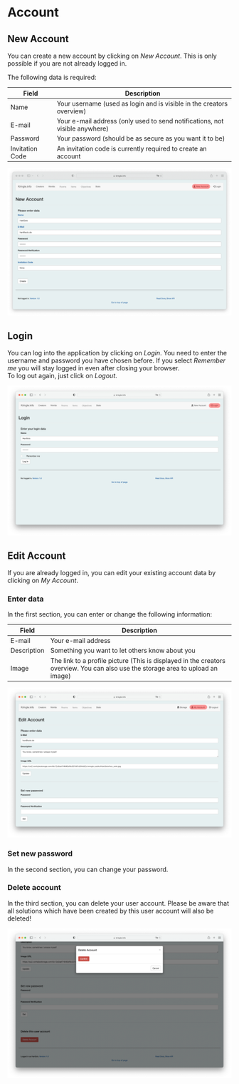 # Account

## New Account

You can create a new account by clicking on *New Account*. This is only possible if you are not already logged in.  

The following data is required:  

| Field            | Description                                                                 |
| ---------------- |-----------------------------------------------------------------------------|
| Name             | Your username (used as login and is visible in the creators overview)       |
| E-mail           | Your e-mail address (only used to send notifications, not visible anywhere) |
| Password         | Your password (should be as secure as you want it to be)                    |
| Invitation Code  | An invitation code is currently required to create an account               |

![New Account](./img/account_new.png)

## Login

You can log into the application by clicking on *Login*. You need to enter the username and password you have chosen before. If you select *Remember me* you will stay logged in even after closing your browser.  
To log out again, just click on *Logout*.

![Login Account](./img/account_login.png)

## Edit Account

If you are already logged in, you can edit your existing account data by clicking on *My Account*.

### Enter data

In the first section, you can enter or change the following information:  

| Field       | Description                                                                                                                                      |
| ----------- |--------------------------------------------------------------------------------------------------------------------------------------------------|
| E-mail      | Your e-mail address                                                                                                                              |
| Description | Something you want to let others know about you                                                                                                  |
| Image       | The link to a profile picture (This is displayed in the creators overview. You can also use the storage area to upload an image) |

![Edit Account](./img/account_edit.png)

### Set new password

In the second section, you can change your password.

### Delete account

In the third section, you can delete your user account. Please be aware that all solutions which have been created by this user account will also be deleted!

![Edit Account](./img/account_edit2.png)
